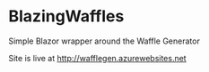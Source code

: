 # BlazingWaffles
Simple Blazor wrapper around the Waffle Generator 

Site is live at http://wafflegen.azurewebsites.net
